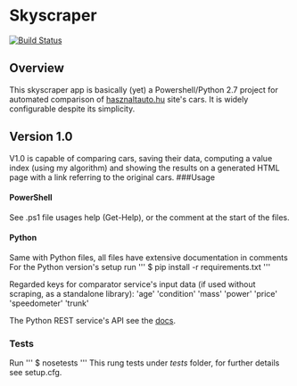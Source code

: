 # Skyscraper

[![Build Status](https://travis-ci.org/amdor/skyscraper.svg?branch=master)](https://travis-ci.org/amdor/skyscraper)
## Overview
This skyscraper app is basically (yet) a Powershell/Python 2.7 project for automated comparison of [hasznaltauto.hu](http://hasznaltauto.hu) site's cars. It is widely configurable despite its simplicity.
## Version 1.0
V1.0 is capable of comparing cars, saving their data, computing a value index (using my algorithm) and showing the results on a generated HTML page with a link referring to the original cars.
###Usage
#### PowerShell
See .ps1 file usages help (Get-Help), or the comment at the start of the files.
#### Python
Same with Python files, all files have extensive documentation in comments
For the Python version's setup run
'''
$ pip install -r requirements.txt
'''

Regarded keys for comparator service's input data (if used without scraping, as a standalone library):
'age'
'condition'
'mass'
'power'
'price'
'speedometer'
'trunk'

The Python REST service's API see the [docs](https://github.com/amdor/skyscraper/tree/master/docs).

### Tests
Run
'''
$ nosetests
'''
This rung tests under *tests* folder, for further details see setup.cfg.
